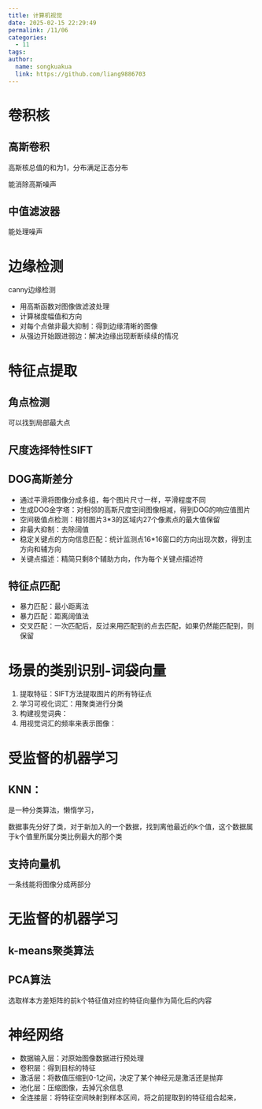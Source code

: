 ```yaml
---
title: 计算机视觉
date: 2025-02-15 22:29:49
permalink: /11/06
categories: 
  - 11
tags: 
author:
  name: songkuakua
  link: https://github.com/liang9886703
---
```

# 卷积核

## 高斯卷积

高斯核总值的和为1，分布满足正态分布

能消除高斯噪声

## 中值滤波器

能处理噪声

# 边缘检测

canny边缘检测

- 用高斯函数对图像做滤波处理
- 计算梯度幅值和方向
- 对每个点做非最大抑制：得到边缘清晰的图像
- 从强边开始跟进弱边：解决边缘出现断断续续的情况

# 特征点提取

## 角点检测

可以找到局部最大点

## 尺度选择特性SIFT

## DOG高斯差分

- 通过平滑将图像分成多组，每个图片尺寸一样，平滑程度不同
- 生成DOG金字塔：对相邻的高斯尺度空间图像相减，得到DOG的响应值图片
- 空间极值点检测：相邻图片3*3的区域内27个像素点的最大值保留
- 非最大抑制：去除阔值
- 稳定关键点的方向信息匹配：统计监测点16*16窗口的方向出现次数，得到主方向和辅方向
- 关键点描述：精简只剩8个辅助方向，作为每个关键点描述符

## 特征点匹配

- 暴力匹配：最小距离法
- 暴力匹配：距离阔值法
- 交叉匹配：一次匹配后，反过来用匹配到的点去匹配，如果仍然能匹配到，则保留

# 场景的类别识别-词袋向量

1. 提取特征：SIFT方法提取图片的所有特征点
2. 学习可视化词汇：用聚类进行分类
3. 构建视觉词典：
4. 用视觉词汇的频率来表示图像：



# 受监督的机器学习

## KNN：

是一种分类算法，懒惰学习，

数据事先分好了类，对于新加入的一个数据，找到离他最近的k个值，这个数据属于k个值里所属分类比例最大的那个类

## 支持向量机 

一条线能将图像分成两部分

# 无监督的机器学习

## k-means聚类算法

## PCA算法

选取样本方差矩阵的前k个特征值对应的特征向量作为简化后的内容

# 神经网络

- 数据输入层：对原始图像数据进行预处理
- 卷积层：得到目标的特征
- 激活层：将数值压缩到0-1之间，决定了某个神经元是激活还是抛弃
- 池化层：压缩图像，去掉冗余信息
- 全连接层：将特征空间映射到样本区间，将之前提取到的特征组合起来，